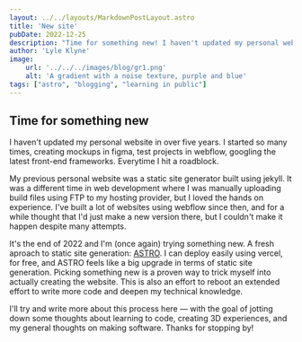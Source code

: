 ```yaml
---
layout: ../../layouts/MarkdownPostLayout.astro
title: 'New site'
pubDate: 2022-12-25
description: "Time for something new! I haven't updated my personal website in over five years. I started so many times, creating mockups in figma, test projects in webflow, googling the latest front-end frameworks. Everytime I hit a roadblock..."
author: 'Lyle Klyne'
image:
    url: '../../../images/blog/gr1.png' 
    alt: 'A gradient with a noise texture, purple and blue'
tags: ["astro", "blogging", "learning in public"]
---
```

## Time for something new 
I haven't updated my personal website in over five years. I started so many times, creating mockups in figma, test projects in webflow, googling the latest front-end frameworks. Everytime I hit a roadblock. 

My previous personal website was a static site generator built using jekyll. It was a different time in web development where I was manually uploading build files using FTP to my hosting provider, but I loved the  hands on experience. I've built a lot of websites using webflow since then, and for a while thought that I'd just make a new version there, but I couldn't make it happen despite many attempts.

It's the end of 2022 and I'm (once again) trying something new. A fresh aproach to static site generation: [ASTRO](https://astro.build). I can deploy easily using vercel, for free, and ASTRO feels like a big upgrade in terms of static site generation. Picking something new is a proven way to trick myself into actually creating the website. This is also an effort to reboot an extended effort to write more code and deepen my technical knowledge.

I'll try and write more about this process here — with the goal of jotting down some thoughts about learning to code, creating 3D experiences, and my general thoughts on making software. Thanks for stopping by!
